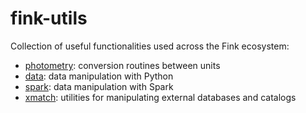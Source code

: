 # fink-utils

Collection of useful functionalities used across the Fink ecosystem:

- [photometry](fink_utils/photometry): conversion routines between units
- [data](fink_utils/data): data manipulation with Python
- [spark](fink_utils/spark): data manipulation with Spark
- [xmatch](fink_utils/xmatch): utilities for manipulating external databases and catalogs

